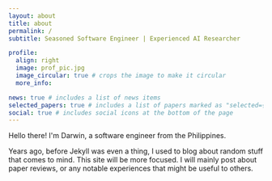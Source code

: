 ```yaml
---
layout: about
title: about
permalink: /
subtitle: Seasoned Software Engineer | Experienced AI Researcher

profile:
  align: right
  image: prof_pic.jpg
  image_circular: true # crops the image to make it circular
  more_info:

news: true # includes a list of news items
selected_papers: true # includes a list of papers marked as "selected={true}"
social: true # includes social icons at the bottom of the page
---
```


Hello there! I'm Darwin, a software engineer from the Philippines.

Years ago, before Jekyll was even a thing, I used to blog about random stuff that comes to mind. This site will be more focused. I will mainly post about paper reviews, or any notable experiences that might be useful to others.
